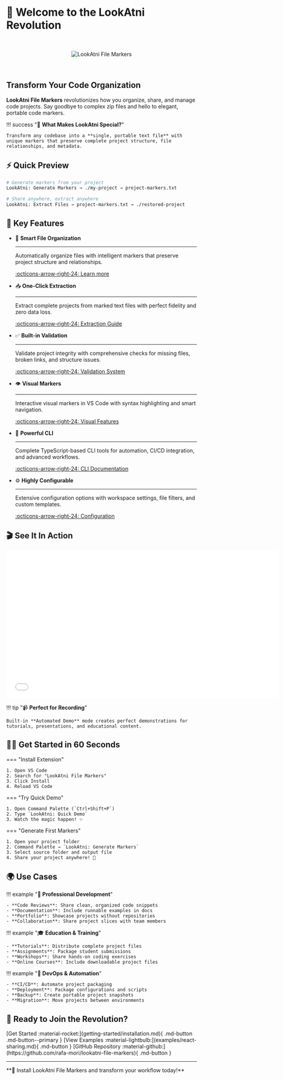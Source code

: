 # 🚀 Welcome to the LookAtni Revolution

<div align="center">
  <img src="https://raw.githubusercontent.com/rafa-mori/lookatni-file-markers/refs/heads/main/resources/top_banner.png" alt="LookAtni File Markers" style="max-width: 100%; height: auto; margin: 2rem 0;">
</div>

## Transform Your Code Organization

**LookAtni File Markers** revolutionizes how you organize, share, and manage code projects. Say goodbye to complex zip files and hello to elegant, portable code markers.

!!! success "🎯 **What Makes LookAtni Special?**"
    
    Transform any codebase into a **single, portable text file** with unique markers that preserve complete project structure, file relationships, and metadata.

## ⚡ Quick Preview

```bash
# Generate markers from your project
LookAtni: Generate Markers → ./my-project → project-markers.txt

# Share anywhere, extract anywhere
LookAtni: Extract Files → project-markers.txt → ./restored-project
```

## 🌟 Key Features

<div class="grid cards" markdown>

-   📁 **Smart File Organization**

    ---

    Automatically organize files with intelligent markers that preserve project structure and relationships.

    [:octicons-arrow-right-24: Learn more](features/generation.md)

-   📥 **One-Click Extraction**

    ---

    Extract complete projects from marked text files with perfect fidelity and zero data loss.

    [:octicons-arrow-right-24: Extraction Guide](features/extraction.md)

-   ✅ **Built-in Validation**

    ---

    Validate project integrity with comprehensive checks for missing files, broken links, and structure issues.

    [:octicons-arrow-right-24: Validation System](features/validation.md)

-   👁️ **Visual Markers**

    ---

    Interactive visual markers in VS Code with syntax highlighting and smart navigation.

    [:octicons-arrow-right-24: Visual Features](features/visual-markers.md)

-   🔧 **Powerful CLI**

    ---

    Complete TypeScript-based CLI tools for automation, CI/CD integration, and advanced workflows.

    [:octicons-arrow-right-24: CLI Documentation](features/cli-tools.md)

-   ⚙️ **Highly Configurable**

    ---

    Extensive configuration options with workspace settings, file filters, and custom templates.

    [:octicons-arrow-right-24: Configuration](guide/configuration.md)

</div>

## 🎬 See It In Action

<div class="video-container" markdown>
  <iframe width="720" height="392" src="assets/demo_md.gif" frameborder="0" allowfullscreen></iframe>
</div>

!!! tip "📹 **Perfect for Recording**"
    
    Built-in **Automated Demo** mode creates perfect demonstrations for tutorials, presentations, and educational content.

## 🏃‍♂️ Get Started in 60 Seconds

=== "Install Extension"

    1. Open VS Code
    2. Search for "LookAtni File Markers"
    3. Click Install
    4. Reload VS Code

=== "Try Quick Demo"

    1. Open Command Palette (`Ctrl+Shift+P`)
    2. Type `LookAtni: Quick Demo`
    3. Watch the magic happen! ✨

=== "Generate First Markers"

    1. Open your project folder
    2. Command Palette → `LookAtni: Generate Markers`
    3. Select source folder and output file
    4. Share your project anywhere! 🚀

## 🌍 Use Cases

<div class="grid" markdown>

!!! example "💼 **Professional Development**"
    
    - **Code Reviews**: Share clean, organized code snippets
    - **Documentation**: Include runnable examples in docs
    - **Portfolio**: Showcase projects without repositories
    - **Collaboration**: Share project slices with team members

!!! example "🎓 **Education & Training**"
    
    - **Tutorials**: Distribute complete project files
    - **Assignments**: Package student submissions
    - **Workshops**: Share hands-on coding exercises
    - **Online Courses**: Include downloadable project files

!!! example "🔧 **DevOps & Automation**"
    
    - **CI/CD**: Automate project packaging
    - **Deployment**: Package configurations and scripts
    - **Backup**: Create portable project snapshots
    - **Migration**: Move projects between environments

</div>

<!-- ## 💬 What Developers Say

!!! quote "Amazing tool! Finally, a clean way to share React projects without the node_modules nightmare."
    
    **Sarah Chen** - Frontend Developer

!!! quote "LookAtni saved hours of work packaging samples for our coding bootcamp."
    
    **Marcus Rodriguez** - Technical Instructor

!!! quote "The TypeScript CLI integration is perfect for our deployment pipeline."
    
    **Alex Thompson** - DevOps Engineer -->

## 🚀 Ready to Join the Revolution?

<div class="cta-buttons" markdown>
  [Get Started :material-rocket:](getting-started/installation.md){ .md-button .md-button--primary }
  [View Examples :material-lightbulb:](examples/react-sharing.md){ .md-button }
  [GitHub Repository :material-github:](https://github.com/rafa-mori/lookatni-file-markers){ .md-button }
</div>

---

<div class="footer-stats" markdown>
  **🌟 Install LookAtni File Markers and transform your workflow today!**
</div>
